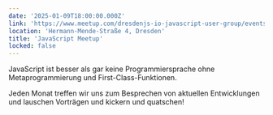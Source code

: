```yaml
---
date: '2025-01-09T18:00:00.000Z'
link: 'https://www.meetup.com/dresdenjs-io-javascript-user-group/events/wwdfrqyhccbmb'
location: 'Hermann-Mende-Straße 4, Dresden'
title: 'JavaScript Meetup'
locked: false
---
```

JavaScript ist besser als gar keine Programmiersprache ohne Metaprogrammierung und First-Class-Funktionen.

Jeden Monat treffen wir uns zum Besprechen von aktuellen Entwicklungen und lauschen Vorträgen und kickern und quatschen!
